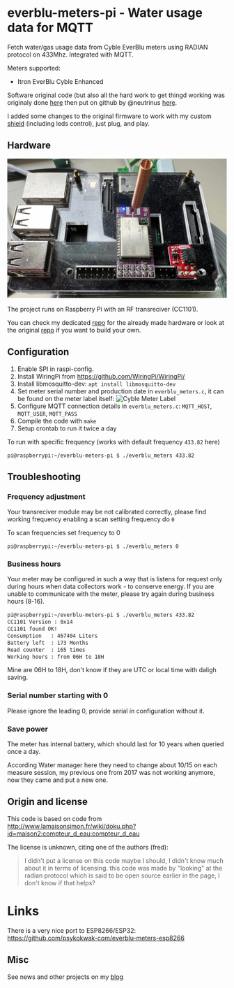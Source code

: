 # everblu-meters-pi - Water usage data for MQTT

Fetch water/gas usage data from Cyble EverBlu meters using RADIAN protocol on 433Mhz. Integrated with MQTT. 

Meters supported:
- Itron EverBlu Cyble Enhanced

Software original code (but also all the hard work to get thingd working was originaly done [here][4] then put on github by @neutrinus [here][5].

I added some changes to the original firmware to work with my custom [shield][7] (including leds control), just plug, and play.

## Hardware

![With CC1101 Custom Mini Shield](pictures/cc1101-pi-spring.jpg)

The project runs on Raspberry Pi with an RF transreciver (CC1101). 

You can check my dedicated [repo][7] for the already made hardware or look at the original [repo][5] if you want to build your own.


## Configuration

1. Enable SPI in raspi-config.
2. Install WiringPi from https://github.com/WiringPi/WiringPi/
3. Install libmosquitto-dev: `apt install libmosquitto-dev`
4. Set meter serial number and production date in `everblu_meters.c`, it can be found on the meter label itself:
![Cyble Meter Label](pictures/meter_label.png)
5. Configure MQTT connection details in `everblu_meters.c`: `MQTT_HOST`, `MQTT_USER`, `MQTT_PASS`
6. Compile the code with `make`
7. Setup crontab to run it twice a day


To run with specific frequency (works with default frequency `433.82` here)

```shell
pi@raspberrypi:~/everblu-meters-pi $ ./everblu_meters 433.82
```

## Troubleshooting

### Frequency adjustment

Your transreciver module may be not calibrated correctly, please find working frequency enabling a scan setting frequency do `0`

To scan frequencies set frequency to 0

```shell
pi@raspberrypi:~/everblu-meters-pi $ ./everblu_meters 0
```

### Business hours

Your meter may be configured in such a way that is listens for request only during hours when data collectors work - to conserve energy. 
If you are unable to communicate with the meter, please try again during business hours (8-16).


```shell
pi@raspberrypi:~/everblu-meters-pi $ ./everblu_meters 433.82
CC1101 Version : 0x14
CC1101 found OK!
Consumption   : 467404 Liters
Battery left  : 173 Months
Read counter  : 165 times
Working hours : from 06H to 18H
```

Mine are 06H to 18H, don't know if they are UTC or local time with daligh saving.

### Serial number starting with 0

Please ignore the leading 0, provide serial in configuration without it.


### Save power

The meter has internal battery, which should last for 10 years when queried once a day. 

According Water manager here they need to change about 10/15 on each measure session, my previous one from 2017 was not working anymore, now they came and put a new one.


## Origin and license

This code is based on code from http://www.lamaisonsimon.fr/wiki/doku.php?id=maison2:compteur_d_eau:compteur_d_eau 


The license is unknown, citing one of the authors (fred):

> I didn't put a license on this code maybe I should, I didn't know much about it in terms of licensing.
> this code was made by "looking" at the radian protocol which is said to be open source earlier in the page, I don't know if that helps?

# Links

There is a very nice port to ESP8266/ESP32: https://github.com/psykokwak-com/everblu-meters-esp8266

## Misc

See news and other projects on my [blog][2] 

[1]: https://www.cdebyte.com/products/E07-M1101S
[2]: https://hallard.me
[3]: https://oshpark.com/shared_projects/BVwV2j3b
[4]: http://www.lamaisonsimon.fr/wiki/doku.php?id=maison2:compteur_d_eau:compteur_d_eau
[5]: https://github.com/neutrinus/everblu-meters
[6]: https://github.com/hallard/everblu-meters-pi
[7]: https://github.com/hallard/cc1101-e07-pi






